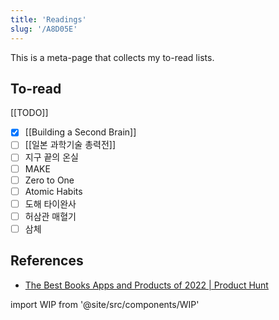 ```yaml
---
title: 'Readings'
slug: '/A8D05E'
---
```


This is a meta-page that collects my to-read lists.

## To-read

[[TODO]]

- [x] [[Building a Second Brain]]
- [ ] [[일본 과학기술 총력전]]
- [ ] 지구 끝의 온실
- [ ] MAKE
- [ ] Zero to One
- [ ] Atomic Habits
- [ ] 도해 타이완사
- [ ] 허삼관 매혈기
- [ ] 삼체

## References

- [The Best Books Apps and Products of 2022 | Product Hunt](https://www.producthunt.com/topics/books?order=most-upvoted)

import WIP from '@site/src/components/WIP'

<WIP />
